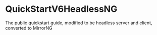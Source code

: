 # QuickStartV6HeadlessNG
 The public quickstart guide, modified to be headless server and client, converted to MirrorNG
